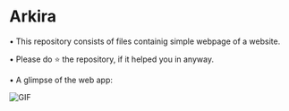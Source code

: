 # Arkira 
 

• This repository consists of files containig simple webpage of a website. 

• Please do ⭐ the repository, if it helped you in anyway.

• A glimpse of the web app:

 ![GIF](readme_resources/main.gif)
 
 